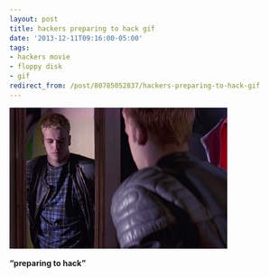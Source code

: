 ```yaml
---
layout: post
title: hackers preparing to hack gif
date: '2013-12-11T09:16:00-05:00'
tags:
- hackers movie
- floppy disk
- gif
redirect_from: /post/80785052837/hackers-preparing-to-hack-gif
---
```

 ![](/images/tumblr_n31wq4Dqmg1tqzrm7o1_400.gif)  

**“preparing to hack”**
